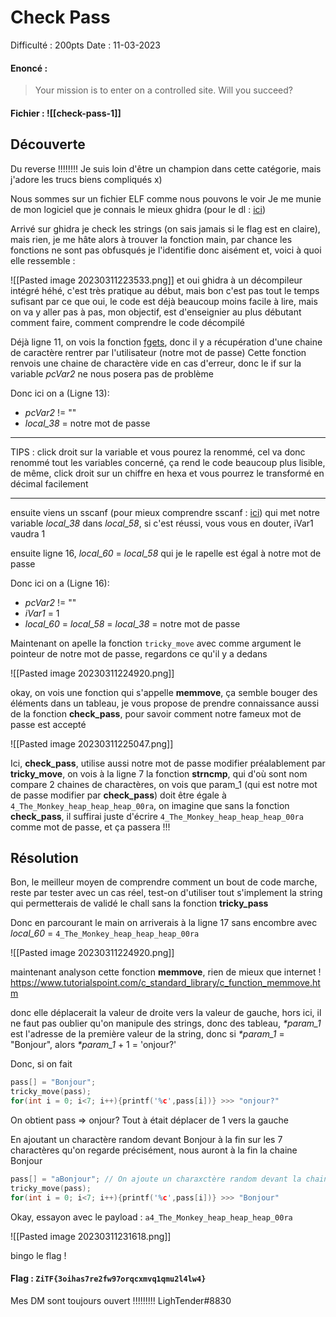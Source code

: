 # Check Pass

Difficulté : 200pts
Date : 11-03-2023

#### Enoncé :

> Your mission is to enter on a controlled site. Will you succeed?

#### Fichier : ![[check-pass-1]]

## Découverte

Du reverse !!!!!!!!
Je suis loin d'être un champion dans cette catégorie, mais j'adore les trucs biens compliqués x)

Nous sommes sur un fichier ELF comme nous pouvons le voir
Je me munie de mon logiciel que je connais le mieux ghidra (pour le dl : [ici](https://github.com/NationalSecurityAgency/ghidra/releases))

Arrivé sur ghidra je check les strings (on sais jamais si le flag est en claire), mais rien, je me hâte alors à trouver la fonction main, par chance les fonctions ne sont pas obfusqués je l'identifie donc aisément et, voici à quoi elle ressemble :

![[Pasted image 20230311223533.png]]
et oui ghidra à un décompileur intégré héhé, c'est très pratique au début, mais bon c'est pas tout le temps sufisant
par ce que oui, le code est déjà beaucoup moins facile à lire, mais on va y aller pas à pas, mon objectif, est d'enseignier au plus débutant comment faire, comment comprendre le code décompilé

Déjà ligne 11, on vois la fonction [fgets](https://koor.fr/C/cstdio/fgets.wp), donc il y a récupération d'une chaine de caractère rentrer par l'utilisateur (notre mot de passe)
Cette fonction renvois une chaine de charactère vide en cas d'erreur, donc le if sur la variable *pcVar2* ne nous posera pas de problème

Donc ici on a (Ligne 13):
- *pcVar2* != ""
- *local_38* = notre mot de passe


---
TIPS : click droit sur la variable et vous pourez la renommé, cel va donc renommé tout les variables concerné, ça rend le code beaucoup plus lisible, de même, click droit sur un chiffre en hexa et vous pourrez le transformé en décimal facilement

---

ensuite viens un sscanf (pour mieux comprendre sscanf : [ici](https://www.tutorialspoint.com/c_standard_library/c_function_sscanf.htm)) qui met notre variable *local_38* dans *local_58*, si c'est réussi, vous vous en douter, iVar1 vaudra 1

ensuite ligne 16, *local_60* = *local_58* qui je le rapelle est égal à notre mot de passe

Donc ici on a (Ligne 16):
- *pcVar2* != ""
- *iVar1* = 1
- *local_60* = *local_58* = *local_38* = notre mot de passe

Maintenant on apelle la fonction `tricky_move` avec comme argument le pointeur de notre mot de passe, regardons ce qu'il y a dedans

![[Pasted image 20230311224920.png]]

okay, on vois une fonction qui s'appelle **memmove**, ça semble bouger des éléments dans un tableau, je vous propose de prendre connaissance aussi de la fonction **check_pass**, pour savoir comment notre fameux mot de passe est accepté

![[Pasted image 20230311225047.png]]

Ici, **check_pass**, utilise aussi notre mot de passe modifier préalablement par **tricky_move**,
on vois à la ligne 7 la fonction **strncmp**, qui d'où sont nom compare 2 chaines de charactères, on vois que param_1 (qui est notre mot de passe modifier par **check_pass**) doit être égale à `4_The_Monkey_heap_heap_heap_00ra`, on imagine que sans la fonction **check_pass**, il suffirai juste d'écrire `4_The_Monkey_heap_heap_heap_00ra` comme mot de passe, et ça passera !!!

## Résolution

Bon, le meilleur moyen de comprendre comment un bout de code marche, reste par tester avec un cas réel, test-on d'utiliser tout s'implement la string qui permetterais de validé le chall sans la fonction **tricky_pass**

Donc en parcourant le main on arriverais à la ligne 17 sans encombre avec *local_60* = `4_The_Monkey_heap_heap_heap_00ra`

![[Pasted image 20230311224920.png]]

maintenant analyson cette fonction **memmove**, rien de mieux que internet ! 
https://www.tutorialspoint.com/c_standard_library/c_function_memmove.htm

donc elle déplacerait la valeur de droite vers la valeur de gauche, hors ici, il ne faut pas oublier qu'on manipule des strings, donc des tableau, *\*param_1* est l'adresse de la première valeur de la string, donc si *\*param_1* = "Bonjour", alors *\*param_1* + 1 = 'onjour?'

Donc, si on fait 
```c
pass[] = "Bonjour";
tricky_move(pass);
for(int i = 0; i<7; i++){printf('%c',pass[i])} >>> "onjour?"
```

On obtient pass => onjour?
Tout à était déplacer de 1 vers la gauche

En ajoutant un charactère random devant Bonjour à la fin sur les 7 charactères qu'on regarde précisément, nous auront à la fin la chaine Bonjour

```c
pass[] = "aBonjour"; // On ajoute un charaxctère random devant la chaine
tricky_move(pass);
for(int i = 0; i<7; i++){printf('%c',pass[i])} >>> "Bonjour"
```

Okay, essayon avec le payload : `a4_The_Monkey_heap_heap_heap_00ra`

![[Pasted image 20230311231618.png]]

bingo le flag !


#### Flag : `ZiTF{3oihas7re2fw97orqcxmvq1qmu2l4lw4}`

Mes DM sont toujours ouvert !!!!!!!!!
LighTender#8830




